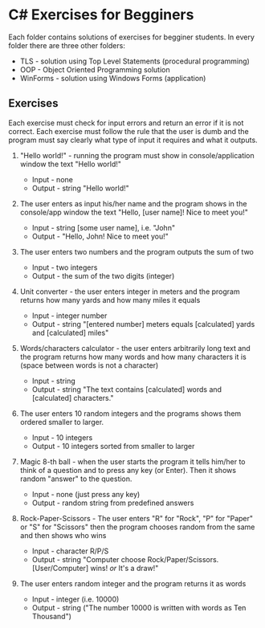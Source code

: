 # C# Exercises for Begginers

Each folder contains solutions of exercises for begginer students. In every folder there are three other folders:
- TLS - solution using Top Level Statements (procedural programming)
- OOP - Object Oriented Programming solution
- WinForms - solution using Windows Forms (application)

## Exercises

Each exercise must check for input errors and return an error if it is not correct.
Each exercise must follow the rule that the user is dumb and the program must say clearly what type of input it requires and what it outputs.

1. "Hello world!" - running the program must show in console/application window the text "Hello world!"
    - Input - none
    - Output - string "Hello world!"

2. The user enters as input his/her name and the program shows in the console/app window the text "Hello, [user name]! Nice to meet you!"
    - Input - string [some user name], i.e. "John"
    - Output - "Hello, John! Nice to meet you!"
  
3. The user enters two numbers and the program outputs the sum of two
    - Input - two integers
    - Output - the sum of the two digits (integer)

4. Unit converter - the user enters integer in meters and the program returns how many yards and how many miles it equals
    - Input - integer number
    - Output - string "[entered number] meters equals [calculated] yards and [calculated] miles"

5. Words/characters calculator - the user enters arbitrarily long text and the program returns how many words and how many characters it is (space between words is not a character)
    - Input - string
    - Output - string "The text contains [calculated] words and [calculated] characters."

6. The user enters 10 random integers and the programs shows them ordered smaller to larger.
    - Input - 10 integers
    - Output - 10 integers sorted from smaller to larger

7. Magic 8-th ball - when the user starts the program it tells him/her to think of a question and to press any key (or Enter). Then it shows random "answer" to the question.
    - Input - none (just press any key)
    - Output - random string from predefined answers

8. Rock-Paper-Scissors - The user enters "R" for "Rock", "P" for "Paper" or "S" for "Scissors" then the program chooses random from the same and then shows who wins
    - Input - character R/P/S
    - Output - string "Computer choose Rock/Paper/Scissors. [User/Computer] wins! *or* It's a draw!"

9. The user enters random integer and the program returns it as words
    - Input - integer (i.e. 10000)
    - Output - string ("The number 10000 is written with words as Ten Thousand")
